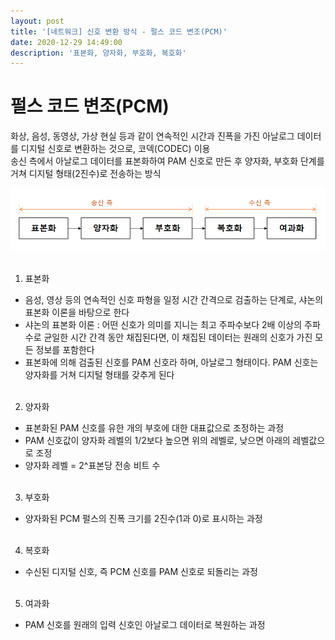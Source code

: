 ```yaml
---
layout: post
title: '[네트워크] 신호 변환 방식 - 펄스 코드 변조(PCM)'
date: 2020-12-29 14:49:00
description: '표본화, 양자화, 부호화, 복호화'
---
```


# 펄스 코드 변조(PCM)

화상, 음성, 동영상, 가상 현실 등과 같이 연속적인 시간과 진폭을 가진 아날로그 데이터를 디지털 신호로 변환하는 것으로, 코덱(CODEC) 이용
<br>
송신 측에서 아날로그 데이터를 표본화하여 PAM 신호로 만든 후 양자화, 부호화 단계를 거쳐 디지털 형태(2진수)로 전송하는 방식

<div>
	<img src="/img/network1.PNG" height="100px" width="100%">
</div>
<br>

1. 표본화

- 음성, 영상 등의 연속적인 신호 파형을 일정 시간 간격으로 검출하는 단계로, 샤논의 표본화 이론을 바탕으로 한다
- 샤논의 표본화 이론 : 어떤 신호가 의미를 지니는 최고 주파수보다 2배 이상의 주파수로 균일한 시간 간격 동안 채집된다면,
  이 채집된 데이터는 원래의 신호가 가진 모든 정보를 포함한다
- 표본화에 의해 검출된 신호를 PAM 신호라 하며, 아날로그 형태이다. PAM 신호는 양자화를 거쳐 디지털 형태를 갖추게 된다
  <br><br/>

2. 양자화

- 표본화된 PAM 신호를 유한 개의 부호에 대한 대표값으로 조정하는 과정
- PAM 신호값이 양자화 레벨의 1/2보다 높으면 위의 레벨로, 낮으면 아래의 레벨값으로 조정
- 양자화 레벨 = 2^표본당 전송 비트 수
  <br><br/>

3. 부호화

- 양자화된 PCM 펄스의 진폭 크기를 2진수(1과 0)로 표시하는 과정
  <br><br/>

4. 복호화

- 수신된 디지털 신호, 즉 PCM 신호를 PAM 신호로 되돌리는 과정
  <br><br/>

5. 여과화

- PAM 신호를 원래의 입력 신호인 아날로그 데이터로 복원하는 과정
  <br><br/>
